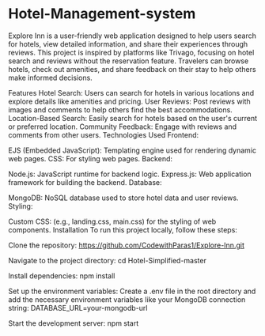 # Hotel-Management-system
Explore Inn is a user-friendly web application designed to help users search for hotels, view detailed information, and share their experiences through reviews. This project is inspired by platforms like Trivago, focusing on hotel search and reviews without the reservation feature. Travelers can browse hotels, check out amenities, and share feedback on their stay to help others make informed decisions.

Features
Hotel Search: Users can search for hotels in various locations and explore details like amenities and pricing.
User Reviews: Post reviews with images and comments to help others find the best accommodations.
Location-Based Search: Easily search for hotels based on the user's current or preferred location.
Community Feedback: Engage with reviews and comments from other users.
Technologies Used
Frontend:

EJS (Embedded JavaScript): Templating engine used for rendering dynamic web pages.
CSS: For styling web pages.
Backend:

Node.js: JavaScript runtime for backend logic.
Express.js: Web application framework for building the backend.
Database:

MongoDB: NoSQL database used to store hotel data and user reviews.
Styling:

Custom CSS: (e.g., landing.css, main.css) for the styling of web components.
Installation
To run this project locally, follow these steps:

Clone the repository: https://github.com/CodewithParas1/Explore-Inn.git

Navigate to the project directory: cd Hotel-Simplified-master

Install dependencies: npm install

Set up the environment variables: Create a .env file in the root directory and add the necessary environment variables like your MongoDB connection string: DATABASE_URL=your-mongodb-url

Start the development server: npm start
